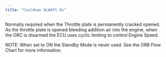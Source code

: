 ```yaml
---
title: "Cooldown ALWAYS On"
---
```


Normally required when the Throttle plate is permanently cracked opened. As the throttle plate is opened bleeding addition air into the engine, when the ORC is disarmed the ECU uses cyclic limiting to control Engine Speed.


NOTE: When set to ON the Standby Mode is never used. See the ORB Flow Chart for more information.
